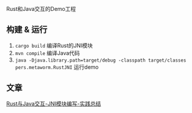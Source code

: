 
Rust和Java交互的Demo工程

## 构建 & 运行

1. `cargo build` 编译Rust的JNI模块
2. `mvn compile` 编译Java代码
3. `java -Djava.library.path=target/debug -classpath target/classes pers.metaworm.RustJNI` 运行demo

## 文章

[Rust与Java交互-JNI模块编写-实践总结](https://zhuanlan.zhihu.com/p/568062165)